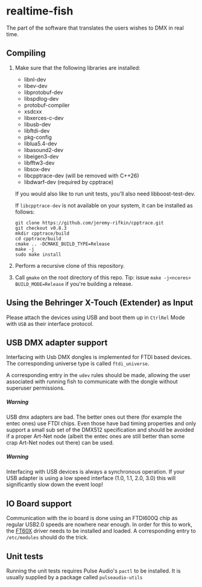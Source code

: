 # realtime-fish
The part of the software that translates the users wishes to DMX in real time.

## Compiling
1. Make sure that the following libraries are installed:
	* libnl-dev
	* libev-dev
	* libprotobuf-dev
	* libspdlog-dev
	* protobuf-compiler
	* xsdcxx
	* libxerces-c-dev
	* libusb-dev
	* libftdi-dev
	* pkg-config
	* liblua5.4-dev
    * libasound2-dev
    * libeigen3-dev
    * libfftw3-dev
    * libsox-dev
    * libcpptrace-dev (will be removed with C++26)
    * libdwarf-dev (required by cpptrace)

   If you would also like to run unit tests, you'll also need libboost-test-dev.

   If `libcpptrace-dev` is not available on your system, it can be installed as follows:
   ```
   git clone https://github.com/jeremy-rifkin/cpptrace.git
   git checkout v0.8.3
   mkdir cpptrace/build
   cd cpptrace/build
   cmake .. -DCMAKE_BUILD_TYPE=Release
   make -j
   sudo make install
   ```
2. Perform a recursive clone of this repository.
3. Call `gmake` on the root directory of this repo. Tip: issue `make -j<ncores> BUILD_MODE=Release`
if you're building a release.

## Using the Behringer X-Touch (Extender) as Input
Please attach the devices using USB and boot them up in `CtrlRel` Mode with `USB` as their
interface protocol.

## USB DMX adapter support
Interfacing with Usb DMX dongles is implemented for FTDI based devices. The corresponding
universe type is called `ftdi_universe`.

A corresponding entry in the `udev` rules should be made, allowing the user associated with
running fish to communicate with the dongle without superuser permissions.

##### Warning
USB dmx adapters are bad. The better ones out there (for example the entec ones) use FTDI chips.
Even those have bad timing properties and only support a small sub set of the DMX512 specification
and should be avoided if a proper Art-Net node (albeit the entec ones are still better than some
crap Art-Net nodes out there) can be used.

##### Warning
Interfacing with USB devices is always a synchronous operation. If your USB adapter is using
a low speed interface (1.0, 1.1, 2.0, 3.0) this will significantly slow down the event loop!

## IO Board support
Communication with the io board is done using an FTDI600Q chip as regular USB2.0 speeds are
nowhere near enough. In order for this to work, the [FT60X](https://github.com/lambdaconcept/ft60x_driver/tree/master)
driver needs to be installed and loaded. A corresponding entry to `/etc/modules` should do the trick.

## Unit tests
Running the unit tests requires Pulse Audio's `pactl` to be installed.
It is usually supplied by a package called `pulseaudio-utils`